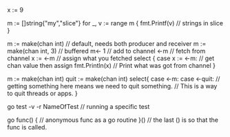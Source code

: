 
x := 9

m := []string{"my","slice"}
for _, v := range m {
    fmt.Printf(v) // strings in slice
}



m := make(chan int)  // default, needs both producer and receiver
m := make(chan int, 3) // buffered
m<- 1 // add to channel
<-m   // fetch from channel
x := <-m // assign what you fetched
select {
    case x := <-m:      // get chan value then assign 
        fmt.Println(x)  // Print what was got from channel
}




m := make(chan int)
quit := make(chan int)
select{
    case <-m:
    case <-quit: 
        // getting something here means we need to quit something. 
        // This is a way to quit threads or apps.
}




go test -v -r NameOfTest // running a specific  test

go func() { // anonymous func as a go routine
}()         // the last () is so that the func is called. 